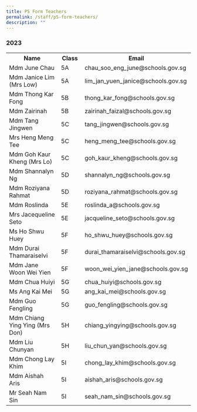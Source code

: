 ```yaml
---
title: P5 Form Teachers
permalink: /staff/p5-form-teachers/
description: ""
---
```

### **2023**
<table>
    <tr style="width:100%">
        <th style="width:35%">Name</th>
        <th style="width:15%">Class</th>
        <th style="width:50%">Email</th>
    </tr>
    <tr>
        <td>Mdm June Chau</td>
        <td>5A</td>
        <td>chau_soo_eng_june@schools.gov.sg</td>
    </tr>
    <tr>
        <td>Mdm Janice Lim (Mrs Low)</td>
        <td>5A</td>
        <td>lim_jan_yuen_janice@schools.gov.sg</td>
    </tr>
    <tr>
        <td>Mdm Thong Kar Fong</td>
        <td>5B</td>
        <td>thong_kar_fong@schools.gov.sg</td>
    </tr>
    <tr>
        <td>Mdm Zairinah&nbsp;</td>
        <td>5B</td>
        <td>zairinah_faizal@schools.gov.sg</td>
    </tr>
    <tr>
        <td>Mdm Tang Jingwen</td>
        <td>5C</td>
        <td>tang_jingwen@schools.gov.sg</td>
    </tr>
    <tr>
        <td>Mrs Heng Meng Tee</td>
        <td>5C</td>
        <td>heng_meng_tee@schools.gov.sg</td>
    </tr>
    <tr>
        <td>Mdm Goh Kaur Kheng (Mrs Lo)</td>
        <td>5C</td>
        <td>goh_kaur_kheng@schools.gov.sg</td>
    </tr>
    <tr>
        <td>Mdm Shannalyn Ng</td>
        <td>5D</td>
        <td>shannalyn_ng@schools.gov.sg&nbsp;&nbsp;</td>
    </tr>
    <tr>
        <td>Mdm Roziyana Rahmat</td>
        <td>5D</td>
        <td>roziyana_rahmat@schools.gov.sg</td>
    </tr>
    <tr>
        <td>Mdm Roslinda</td>
        <td>5E</td>
        <td>roslinda_a@schools.gov.sg</td>
    </tr>
    <tr>
        <td>Mrs Jacequeline Seto</td>
        <td>5E</td>
        <td>jacqueline_seto@schools.gov.sg</td>
    </tr>
    <tr>
        <td>Ms Ho Shwu Huey</td>
        <td>5F</td>
        <td>ho_shwu_huey@schools.gov.sg</td>
    </tr>
    <tr>
        <td>Mdm Durai Thamaraiselvi&nbsp;</td>
        <td>5F</td>
        <td>durai_thamaraiselvi@schools.gov.sg</td>
    </tr>
    <tr>
        <td>Mdm Jane Woon Wei Yien</td>
        <td>5F</td>
        <td>woon_wei_yien_jane@schools.gov.sg</td>
    </tr>
    <tr>
        <td>Mdm Chua Huiyi</td>
        <td>5G</td>
        <td>chua_huiyi@schools.gov.sg</td>
    </tr>
    <tr>
        <td>Ms Ang Kai Mei</td>
        <td>5G</td>
        <td>ang_kai_mei@schools.gov.sg</td>
    </tr>
    <tr>
        <td>Mdm Guo Fengling</td>
        <td>5G</td>
        <td>guo_fengling@schools.gov.sg</td>
    </tr>
    <tr>
        <td>Mdm Chiang Ying Ying (Mrs Don)</td>
        <td>5H</td>
        <td>chiang_yingying@schools.gov.sg</td>
    </tr>
    <tr>
        <td>Mdm Liu Chunyan</td>
        <td>5H</td>
        <td>liu_chun_yan@schools.gov.sg</td>
    </tr>
    <tr>
        <td>Mdm Chong Lay Khim</td>
        <td>5I</td>
        <td>chong_lay_khim@schools.gov.sg</td>
    </tr>
    <tr>
        <td>Mdm Aishah Aris</td>
        <td>5I</td>
        <td>aishah_aris@schools.gov.sg</td>
    </tr>
    <tr>
        <td>Mr Seah Nam Sin</td>
        <td>5I</td>
        <td>seah_nam_sin@schools.gov.sg</td>
    </tr>
</table>